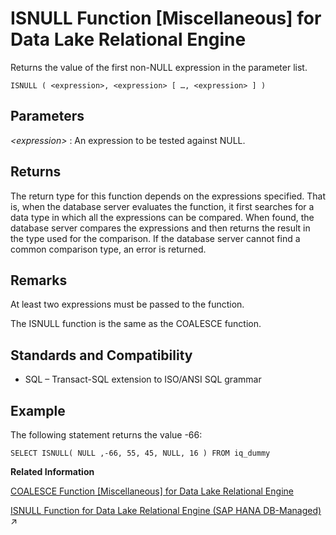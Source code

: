 <!-- loioa55a73cd84f21015ae0b9236251e12e7 -->

# ISNULL Function \[Miscellaneous\] for Data Lake Relational Engine

Returns the value of the first non-NULL expression in the parameter list.



```
ISNULL ( <expression>, <expression> [ …, <expression> ] )
```



<a name="loioa55a73cd84f21015ae0b9236251e12e7__ISNULL_parm1"/>

## Parameters

 *<expression\>*
 :   An expression to be tested against NULL.

 

<a name="loioa55a73cd84f21015ae0b9236251e12e7__ISNULL_returns1"/>

## Returns

The return type for this function depends on the expressions specified. That is, when the database server evaluates the function, it first searches for a data type in which all the expressions can be compared. When found, the database server compares the expressions and then returns the result in the type used for the comparison. If the database server cannot find a common comparison type, an error is returned.



<a name="loioa55a73cd84f21015ae0b9236251e12e7__ISNULL_remarks1"/>

## Remarks

At least two expressions must be passed to the function.

The ISNULL function is the same as the COALESCE function.



<a name="loioa55a73cd84f21015ae0b9236251e12e7__ISNULL_standards1"/>

## Standards and Compatibility

-   SQL – Transact-SQL extension to ISO/ANSI SQL grammar



<a name="loioa55a73cd84f21015ae0b9236251e12e7__ISNULL_example1"/>

## Example

The following statement returns the value -66:

```
SELECT ISNULL( NULL ,-66, 55, 45, NULL, 16 ) FROM iq_dummy
```

**Related Information**  


[COALESCE Function \[Miscellaneous\] for Data Lake Relational Engine](coalesce-function-miscellaneous-for-data-lake-relational-engine-a53d627.md "Returns the first non-NULL expression from a list.")

[ISNULL Function for Data Lake Relational Engine (SAP HANA DB-Managed)](https://help.sap.com/viewer/a898e08b84f21015969fa437e89860c8/2023_1_QRC/en-US/4140080f259d4f1a9fc85ce11cab8d55.html "Returns the value of the first non-NULL expression in the parameter list.") :arrow_upper_right:


